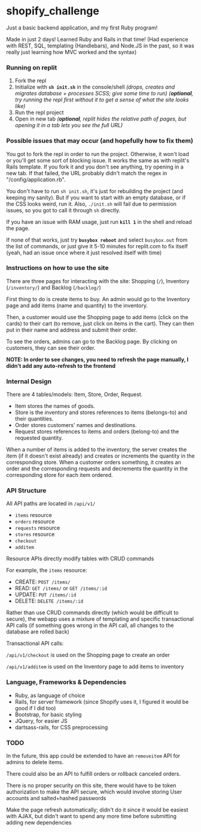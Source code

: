 # shopify_challenge

Just a basic backend application, and my first Ruby program!

Made in just 2 days! Learned Ruby and Rails in that time! (Had experience with REST, SQL, templating (Handlebars), and Node.JS in the past, so it was really just learning how MVC worked and the syntax)

### Running on replit

1. Fork the repl
2. Initialize with **`sh init.sh`** in the console/shell *(drops, creates and migrates database + processes SCSS; give some time to run)* *(**optional**, try running the repl first without it to get a sense of what the site looks like)*
3. Run the repl project
4. Open in new tab *(**optional**, replit hides the relative path of pages, but opening it in a tab lets you see the full URL)*

### Possible issues that may occur (and hopefully how to fix them)

You got to fork the repl in order to run the project. Otherwise, it won't load or you'll get some sort of blocking issue. It works the same as with replit's Rails template. If you fork it and you don't see anything, try opening in a new tab. If that failed, the URL probably didn't match the regex in "/config/application.rb".

You don't have to run `sh init.sh`, it's just for rebuilding the project (and keeping my sanity). But if you want to start with an empty database, or if the CSS looks weird, run it. Also, `./init.sh` will fail due to permission issues, so you got to call it through `sh` directly.

If you have an issue with RAM usage, just run **`kill 1`** in the shell and reload the page.

If none of that works, just try **`busybox reboot`** and select `busybox.out` from the list of commands, or just give it 5-10 minutes for replit.com to fix itself (yeah, had an issue once where it just resolved itself with time)

### Instructions on how to use the site

There are three pages for interacting with the site: Shopping (`/`), Inventory (`/inventory/`) and Backlog (`/backlog/`)

First thing to do is create items to buy. An admin would go to the Inventory page and add items (name and quantity) to the inventory.

Then, a customer would use the Shopping page to add items (click on the cards) to their cart (to remove, just click on items in the cart). They can then put in their name and address and submit their order.

To see the orders, admins can go to the Backlog page. By clicking on customers, they can see their order.

**NOTE: In order to see changes, you need to refresh the page manually, I didn't add any auto-refresh to the frontend**

### Internal Design

There are 4 tables/models: Item, Store, Order, Request. 
* Item stores the names of goods.
* Store is the inventory and stores references to items (belongs-to) and their quantities.
* Order stores customers' names and destinations.
* Request stores references to items and orders (belong-to) and the requested quantity.

When a number of items is added to the inventory, the server creates the item (if it doesn't exist already) and creates or increments the quantity in the corresponding store. When a customer orders something, it creates an order and the corresponding requests and decrements the quantity in the corresponding store for each item ordered.

### API Structure
All API paths are located in `/api/v1/`
* `items` resource
* `orders` resource
* `requests` resource
* `stores` resource
* `checkout`
* `additem`

Resource APIs directly modify tables with CRUD commands

For example, the `items` resource:
* CREATE: `POST /items/`
* READ: `GET /items/` or `GET /items/:id`
* UPDATE: `PUT /items/:id`
* DELETE: `DELETE /items/:id`

Rather than use CRUD commands directly (which would be difficult to secure), the webapp uses a mixture of templating and specific transactional API calls (if something goes wrong in the API call, all changes to the database are rolled back)

Transactional API calls:

`/api/v1/checkout` is used on the Shopping page to create an order

`/api/v1/additem` is used on the Inventory page to add items to inventory

### Language, Frameworks & Dependencies
* Ruby, as language of choice
* Rails, for server framework (since Shopify uses it, I figured it would be good if I did too)
* Bootstrap, for basic styling
* JQuery, for easier JS
* dartsass-rails, for CSS preprocessing

### TODO

In the future, this app could be extended to have an `removeitem` API for admins to delete items.

There could also be an API to fulfill orders or rollback canceled orders.

There is no proper security on this site, there would have to be token authorization to make the API secure, which would involve storing User accounts and salted+hashed passwords

Make the page refresh automatically; didn't do it since it would be easiest with AJAX, but didn't want to spend any more time before submitting adding new dependencies
